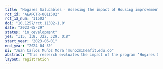 ```yaml
---
title: "Hogares Saludables - Assesing the impact of Housing improvements on health, labor and time allocation: Evidence from an experimental study in Colombia"
rct_id: "AEARCTR-0011502"
rct_id_num: "11502"
doi: "10.1257/rct.11502-1.0"
date: "2023-05-29"
status: "in_development"
jel: "I15, I38, J22, J29, O18"
start_year: "2023-06-01"
end_year: "2024-04-30"
pi: "Juan Carlos Muñoz Mora jmunozm1@eafit.edu.co"
abstract: "This research evaluates the impact of the program ‘Hogares Saludables’ on health, labor supply, and time allocation among low-income households. This program, led by Cemento Argos-Colombia, combines a physical intervention on floors, bathrooms, and/or kitchens, along with training on construction, to build a healthy household environment and to boost the escape from the poverty of vulnerable households. To assess the impact of Hogares Saludables, a randomized control trial was conducted among low-income households in Colombia. Our sampling consists of 1200 households from the main intermediate cities of Colombia (Medellín, Cali, and Barranquilla) randomly selected among eligible households with similar socio-economical and housing conditions.  These interventions align with the 11th Sustainable Development Goal (sustainable cities and communities) and aim to overcome poverty and break down barriers of exclusion and inequality. "
layout: registration
---
```


